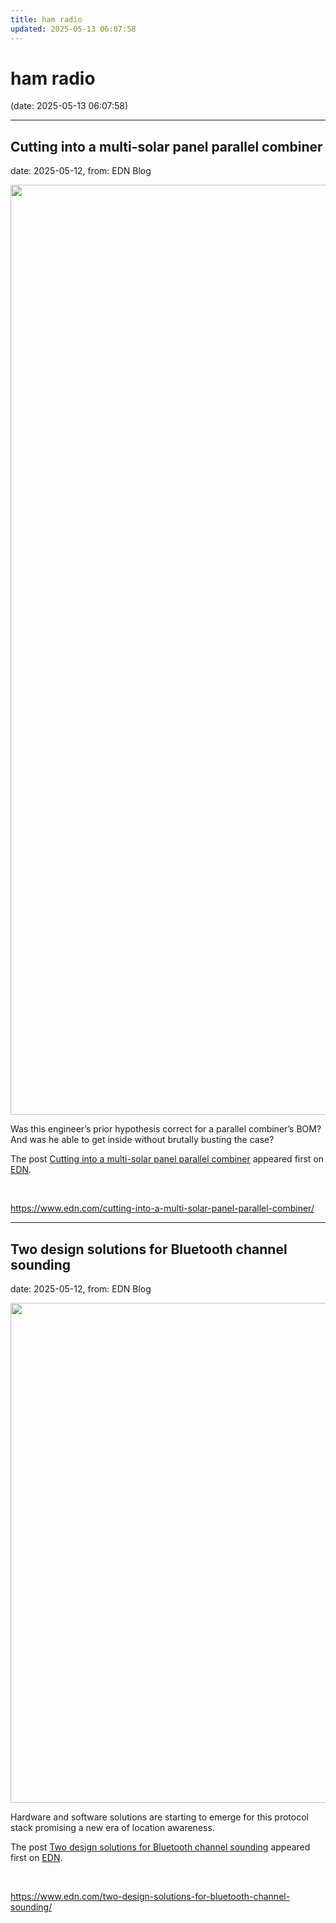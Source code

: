 ```yaml
---
title: ham radio
updated: 2025-05-13 06:07:58
---
```


# ham radio

(date: 2025-05-13 06:07:58)

---

## Cutting into a multi-solar panel parallel combiner

date: 2025-05-12, from: EDN Blog

<img width="1400" height="1488" src="https://www.edn.com/wp-content/uploads/pcb_top_closeup-2.jpg?fit=1400%2C1488" class="webfeedsFeaturedVisual wp-post-image" alt="" style="display: block; margin-bottom: 5px; clear:both;max-width: 100%;" link_thumbnail="" decoding="async" fetchpriority="high" srcset="https://www.edn.com/wp-content/uploads/pcb_top_closeup-2.jpg?w=1400 1400w, https://www.edn.com/wp-content/uploads/pcb_top_closeup-2.jpg?w=282 282w, https://www.edn.com/wp-content/uploads/pcb_top_closeup-2.jpg?w=768 768w, https://www.edn.com/wp-content/uploads/pcb_top_closeup-2.jpg?w=963 963w" sizes="(max-width: 1400px) 100vw, 1400px" /><p>Was this engineer’s prior hypothesis correct for a parallel combiner’s BOM? And was he able to get inside without brutally busting the case?</p>
<p>The post <a href="https://www.edn.com/cutting-into-a-multi-solar-panel-parallel-combiner/">Cutting into a multi-solar panel parallel combiner</a> appeared first on <a href="https://www.edn.com">EDN</a>.</p>
 

<br> 

<https://www.edn.com/cutting-into-a-multi-solar-panel-parallel-combiner/>

---

## Two design solutions for Bluetooth channel sounding

date: 2025-05-12, from: EDN Blog

<img width="2000" height="800" src="https://www.edn.com/wp-content/uploads/Hero-image-Channel_Sounding-Silicon_Labs.jpg?fit=2000%2C800" class="webfeedsFeaturedVisual wp-post-image" alt="" style="display: block; margin-bottom: 5px; clear:both;max-width: 100%;" link_thumbnail="" decoding="async" loading="lazy" srcset="https://www.edn.com/wp-content/uploads/Hero-image-Channel_Sounding-Silicon_Labs.jpg?w=2000 2000w, https://www.edn.com/wp-content/uploads/Hero-image-Channel_Sounding-Silicon_Labs.jpg?w=300 300w, https://www.edn.com/wp-content/uploads/Hero-image-Channel_Sounding-Silicon_Labs.jpg?w=768 768w, https://www.edn.com/wp-content/uploads/Hero-image-Channel_Sounding-Silicon_Labs.jpg?w=1024 1024w, https://www.edn.com/wp-content/uploads/Hero-image-Channel_Sounding-Silicon_Labs.jpg?w=1536 1536w, https://www.edn.com/wp-content/uploads/Hero-image-Channel_Sounding-Silicon_Labs.jpg?w=1900 1900w" sizes="auto, (max-width: 2000px) 100vw, 2000px" /><p>Hardware and software solutions are starting to emerge for this protocol stack promising a new era of location awareness.</p>
<p>The post <a href="https://www.edn.com/two-design-solutions-for-bluetooth-channel-sounding/">Two design solutions for Bluetooth channel sounding</a> appeared first on <a href="https://www.edn.com">EDN</a>.</p>
 

<br> 

<https://www.edn.com/two-design-solutions-for-bluetooth-channel-sounding/>

